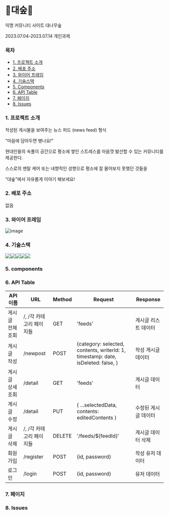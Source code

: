 # 🎋대숲🎋

익명 커뮤니티 사이트 대나무숲

2023.07.04-2023.07.14 개인과제

### 목차

- [1. 프로젝트 소개](#1-프로젝트-소개)
- [2. 배포 주소](#2-배포-주소)
- [3. 와이어 프레임](#3-와이어-프레임)
- [4. 기술스택](#4-기술스택)
- [5. Components](#5-components)
- [6. API Table](#6-api-table)
- [7. 페이지](#7-페이지)
- [8. Issues](#8-issues)

### 1. 프로젝트 소개

작성된 게시물을 보여주는 뉴스 피드 (news feed) 형식

“마음에 담아두면 병나요!”

현대인들의 속풀이 공간으로 평소에 쌓인 스트레스를 마음껏 발산할 수 있는 커뮤니티를 제공한다.

스스로의 멘탈 케어 또는 내향적인 성향으로 평소에 잘 물어보지 못했던 것들을

“대숲”에서 자유롭게 이야기 해보세요!

### 2. 배포 주소

없음

### 3. 와이어 프레임

![image](https://github.com/HyunseoY/GOE_CINEMA/assets/130683029/13e132c8-cc87-49fd-9b4b-14193cf5a626)

### 4. 기술스택

<img src="https://img.shields.io/badge/javascript-F7DF1E?style=for-the-badge&logo=javascript&logoColor=white"><img src="https://img.shields.io/badge/html-E34F26?style=for-the-badge&logo=html5&logoColor=white"><img src="https://img.shields.io/badge/react-61DAFB?style=for-the-badge&logo=react&logoColor=white"><img src="https://img.shields.io/badge/redux-764ABC?style=for-the-badge&logo=redux&logoColor=white"><img src="https://img.shields.io/badge/styledcomponents-DB7093?style=for-the-badge&logo=styledcomponents&logoColor=white">

### 5. components

### 6. API Table

| API 이름         | URL                      | Method | Request                                                                          | Response             |
| ---------------- | ------------------------ | ------ | -------------------------------------------------------------------------------- | -------------------- |
| 게시글 전체 조회 | /, /각 카테고리 페이지들 | GET    | 'feeds'                                                                          | 게시글 리스트 데이터 |
| 게시글 작성      | /newpost                 | POST   | {category: selected, contents, writerId: 1, timestamp: date, isDeleted: false, } | 작성 게시글 데이터   |
| 게시글 상세 조회 | /detail                  | GET    | 'feeds'                                                                          | 게시글 데이터        |
| 게시글 수정      | /detail                  | PUT    | { ...selectedData, contents: editedContents }                                    | 수정된 게시글 데이터 |
| 게시글 삭제      | /, /각 카테고리 페이지들 | DELETE | '/feeds/${feedId}'                                                               | 게시글 데이터 삭제   |
| 회원가입         | /register                | POST   | {id, password}                                                                   | 작성 유저 데이터     |
| 로그인           | /login                   | POST   | {id, password}                                                                   | 유저 데이터          |

### 7. 페이지

### 8. Issues
